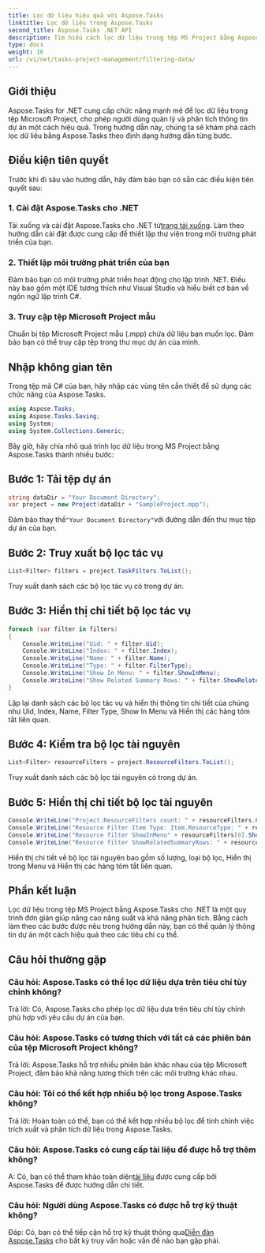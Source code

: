 ```yaml
---
title: Lọc dữ liệu hiệu quả với Aspose.Tasks
linktitle: Lọc dữ liệu trong Aspose.Tasks
second_title: Aspose.Tasks .NET API
description: Tìm hiểu cách lọc dữ liệu trong tệp MS Project bằng Aspose.Tasks cho .NET. Nâng cao năng suất và khả năng phân tích một cách dễ dàng.
type: docs
weight: 16
url: /vi/net/tasks-project-management/filtering-data/
---
```

## Giới thiệu
Aspose.Tasks for .NET cung cấp chức năng mạnh mẽ để lọc dữ liệu trong tệp Microsoft Project, cho phép người dùng quản lý và phân tích thông tin dự án một cách hiệu quả. Trong hướng dẫn này, chúng ta sẽ khám phá cách lọc dữ liệu bằng Aspose.Tasks theo định dạng hướng dẫn từng bước.
## Điều kiện tiên quyết
Trước khi đi sâu vào hướng dẫn, hãy đảm bảo bạn có sẵn các điều kiện tiên quyết sau:
### 1. Cài đặt Aspose.Tasks cho .NET
 Tải xuống và cài đặt Aspose.Tasks cho .NET từ[trang tải xuống](https://releases.aspose.com/tasks/net/). Làm theo hướng dẫn cài đặt được cung cấp để thiết lập thư viện trong môi trường phát triển của bạn.
### 2. Thiết lập môi trường phát triển của bạn
Đảm bảo bạn có môi trường phát triển hoạt động cho lập trình .NET. Điều này bao gồm một IDE tương thích như Visual Studio và hiểu biết cơ bản về ngôn ngữ lập trình C#.
### 3. Truy cập tệp Microsoft Project mẫu
Chuẩn bị tệp Microsoft Project mẫu (.mpp) chứa dữ liệu bạn muốn lọc. Đảm bảo bạn có thể truy cập tệp trong thư mục dự án của mình.
## Nhập không gian tên
Trong tệp mã C# của bạn, hãy nhập các vùng tên cần thiết để sử dụng các chức năng của Aspose.Tasks.

```csharp
using Aspose.Tasks;
using Aspose.Tasks.Saving;
using System;
using System.Collections.Generic;

```
Bây giờ, hãy chia nhỏ quá trình lọc dữ liệu trong MS Project bằng Aspose.Tasks thành nhiều bước:
## Bước 1: Tải tệp dự án
```csharp
string dataDir = "Your Document Directory";
var project = new Project(dataDir + "SampleProject.mpp");
```
 Đảm bảo thay thế`"Your Document Directory"`với đường dẫn đến thư mục tệp dự án của bạn.
## Bước 2: Truy xuất bộ lọc tác vụ
```csharp
List<Filter> filters = project.TaskFilters.ToList();
```
Truy xuất danh sách các bộ lọc tác vụ có trong dự án.
## Bước 3: Hiển thị chi tiết bộ lọc tác vụ
```csharp
foreach (var filter in filters)
{
    Console.WriteLine("Uid: " + filter.Uid);
    Console.WriteLine("Index: " + filter.Index);
    Console.WriteLine("Name: " + filter.Name);
    Console.WriteLine("Type: " + filter.FilterType);
    Console.WriteLine("Show In Menu: " + filter.ShowInMenu);
    Console.WriteLine("Show Related Summary Rows: " + filter.ShowRelatedSummaryRows);
}
```
Lặp lại danh sách các bộ lọc tác vụ và hiển thị thông tin chi tiết của chúng như Uid, Index, Name, Filter Type, Show In Menu và Hiển thị các hàng tóm tắt liên quan.
## Bước 4: Kiểm tra bộ lọc tài nguyên
```csharp
List<Filter> resourceFilters = project.ResourceFilters.ToList();
```
Truy xuất danh sách các bộ lọc tài nguyên có trong dự án.
## Bước 5: Hiển thị chi tiết bộ lọc tài nguyên
```csharp
Console.WriteLine("Project.ResourceFilters count: " + resourceFilters.Count);
Console.WriteLine("Resource Filter Item Type: Item.ResourceType: " + resourceFilters[0].FilterType);
Console.WriteLine("Resource filter ShowInMenu" + resourceFilters[0].ShowInMenu);
Console.WriteLine("Resource filter ShowRelatedSummaryRows: " + resourceFilters[0].ShowRelatedSummaryRows);
```
Hiển thị chi tiết về bộ lọc tài nguyên bao gồm số lượng, loại bộ lọc, Hiển thị trong Menu và Hiển thị các hàng tóm tắt liên quan.
## Phần kết luận
Lọc dữ liệu trong tệp MS Project bằng Aspose.Tasks cho .NET là một quy trình đơn giản giúp nâng cao năng suất và khả năng phân tích. Bằng cách làm theo các bước được nêu trong hướng dẫn này, bạn có thể quản lý thông tin dự án một cách hiệu quả theo các tiêu chí cụ thể.
## Câu hỏi thường gặp
### Câu hỏi: Aspose.Tasks có thể lọc dữ liệu dựa trên tiêu chí tùy chỉnh không?
Trả lời: Có, Aspose.Tasks cho phép lọc dữ liệu dựa trên tiêu chí tùy chỉnh phù hợp với yêu cầu dự án của bạn.
### Câu hỏi: Aspose.Tasks có tương thích với tất cả các phiên bản của tệp Microsoft Project không?
Trả lời: Aspose.Tasks hỗ trợ nhiều phiên bản khác nhau của tệp Microsoft Project, đảm bảo khả năng tương thích trên các môi trường khác nhau.
### Câu hỏi: Tôi có thể kết hợp nhiều bộ lọc trong Aspose.Tasks không?
Trả lời: Hoàn toàn có thể, bạn có thể kết hợp nhiều bộ lọc để tinh chỉnh việc trích xuất và phân tích dữ liệu trong Aspose.Tasks.
### Câu hỏi: Aspose.Tasks có cung cấp tài liệu để được hỗ trợ thêm không?
 A: Có, bạn có thể tham khảo toàn diện[tài liệu](https://reference.aspose.com/tasks/net/) được cung cấp bởi Aspose.Tasks để được hướng dẫn chi tiết.
### Câu hỏi: Người dùng Aspose.Tasks có được hỗ trợ kỹ thuật không?
 Đáp: Có, bạn có thể tiếp cận hỗ trợ kỹ thuật thông qua[Diễn đàn Aspose.Tasks](https://forum.aspose.com/c/tasks/15) cho bất kỳ truy vấn hoặc vấn đề nào bạn gặp phải.